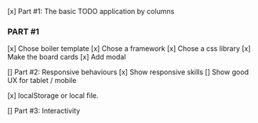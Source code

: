 [x] Part #1: The basic TODO application by columns
  ### PART #1
[x] Chose boiler template
[x] Chose a framework
[x] Chose a css library
[x] Make the board cards
[x] Add modal 
  

[] Part #2: Responsive behaviours
  [x]  Show responsive skills
  [] Show good UX for tablet / mobile

[x] localStorage or local file.

[] Part #3: Interactivity
